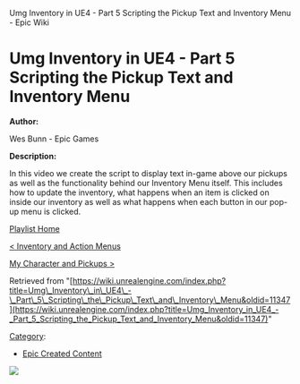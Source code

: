 Umg Inventory in UE4 - Part 5 Scripting the Pickup Text and Inventory Menu - Epic Wiki                    

Umg Inventory in UE4 - Part 5 Scripting the Pickup Text and Inventory Menu
==========================================================================

  

**Author:**

Wes Bunn - Epic Games

**Description:**

In this video we create the script to display text in-game above our pickups as well as the functionality behind our Inventory Menu itself. This includes how to update the inventory, what happens when an item is clicked on inside our inventory as well as what happens when each button in our pop-up menu is clicked.

  

[Playlist Home](/Category:Epic_Video_Playlists "Category:Epic Video Playlists")

[< Inventory and Action Menus](/Umg_Inventory_in_UE4_-_Part_4_Creating_The_Inventory_and_Action_Menus "Umg Inventory in UE4 - Part 4 Creating The Inventory and Action Menus")

[My Character and Pickups >](/Umg_Inventory_in_UE4_-_Part_6_Scripting_My_Character_and_Pickups "Umg Inventory in UE4 - Part 6 Scripting My Character and Pickups")

Retrieved from "[https://wiki.unrealengine.com/index.php?title=Umg\_Inventory\_in\_UE4\_-\_Part\_5\_Scripting\_the\_Pickup\_Text\_and\_Inventory\_Menu&oldid=11347](https://wiki.unrealengine.com/index.php?title=Umg_Inventory_in_UE4_-_Part_5_Scripting_the_Pickup_Text_and_Inventory_Menu&oldid=11347)"

[Category](/Special:Categories "Special:Categories"):

*   [Epic Created Content](/Category:Epic_Created_Content "Category:Epic Created Content")

  ![](https://tracking.unrealengine.com/track.png)